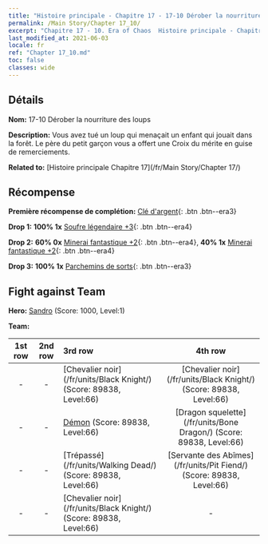 ```yaml
---
title: "Histoire principale - Chapitre 17 - 17-10 Dérober la nourriture des loups"
permalink: /Main Story/Chapter 17_10/
excerpt: "Chapitre 17 - 10. Era of Chaos  Histoire principale - Chapitre 17_10. 17-10 Dérober la nourriture des loups"
last_modified_at: 2021-06-03
locale: fr
ref: "Chapter 17_10.md"
toc: false
classes: wide
---
```


## Détails

 **Nom:** 17-10 Dérober la nourriture des loups

 **Description:** Vous avez tué un loup qui menaçait un enfant qui jouait dans la forêt. Le père du petit garçon vous a offert une Croix du mérite en guise de remerciements.

 **Related to:** [Histoire principale Chapitre 17](/fr/Main Story/Chapter 17/)

## Récompense

 **Première récompense de complétion:** [Clé d'argent](/ItemsFR/con_693/){: .btn .btn--era3}

 **Drop 1:** **100% 1x** [Soufre légendaire +3](/ItemsFR/mat_57/){: .btn .btn--era4}

 **Drop 2:** **60% 0x** [Minerai fantastique +2](/ItemsFR/mat_47/){: .btn .btn--era4}, **40% 1x** [Minerai fantastique +2](/ItemsFR/mat_47/){: .btn .btn--era4}

 **Drop 3:** **100% 1x** [Parchemins de sorts](/ItemsFR/con_694/){: .btn .btn--era3}


## Fight against Team
 **Hero:** [Sandro](/fr/heroes/Sandro/) (Score: 1000, Level:1)

 **Team:**


  | 1st row | 2nd row | 3rd row | 4th row |
  |:----:|:----:|:----|:----:|
  | - | - | [Chevalier noir](/fr/units/Black Knight/) (Score: 89838, Level:66)  | [Chevalier noir](/fr/units/Black Knight/) (Score: 89838, Level:66)  |
  | - | - | [Démon](/fr/units/Demon/) (Score: 89838, Level:66)  | [Dragon squelette](/fr/units/Bone Dragon/) (Score: 89838, Level:66)  |
  | - | - | [Trépassé](/fr/units/Walking Dead/) (Score: 89838, Level:66)  | [Servante des Abîmes](/fr/units/Pit Fiend/) (Score: 89838, Level:66)  |
  | - | - | [Chevalier noir](/fr/units/Black Knight/) (Score: 89838, Level:66)  | - |



